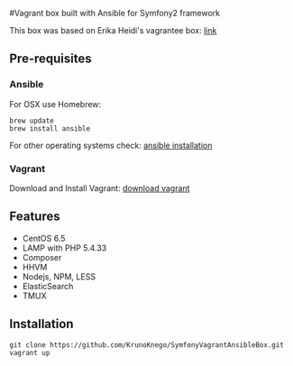 #Vagrant box built with Ansible for Symfony2 framework

This box was based on Erika Heidi's vagrantee box:
[link](https://github.com/vagrantee/sandbox-symfony)

## Pre-requisites

### Ansible

For OSX use Homebrew:

    brew update
    brew install ansible

For other operating systems check:
[ansible installation](http://docs.ansible.com/intro_installation.html)

### Vagrant

Download and Install Vagrant:
[download vagrant](https://www.vagrantup.com/)

## Features

* CentOS 6.5
* LAMP with PHP 5.4.33
* Composer
* HHVM
* Nodejs, NPM, LESS
* ElasticSearch
* TMUX

## Installation

    git clone https://github.com/KrunoKnego/SymfonyVagrantAnsibleBox.git
    vagrant up



